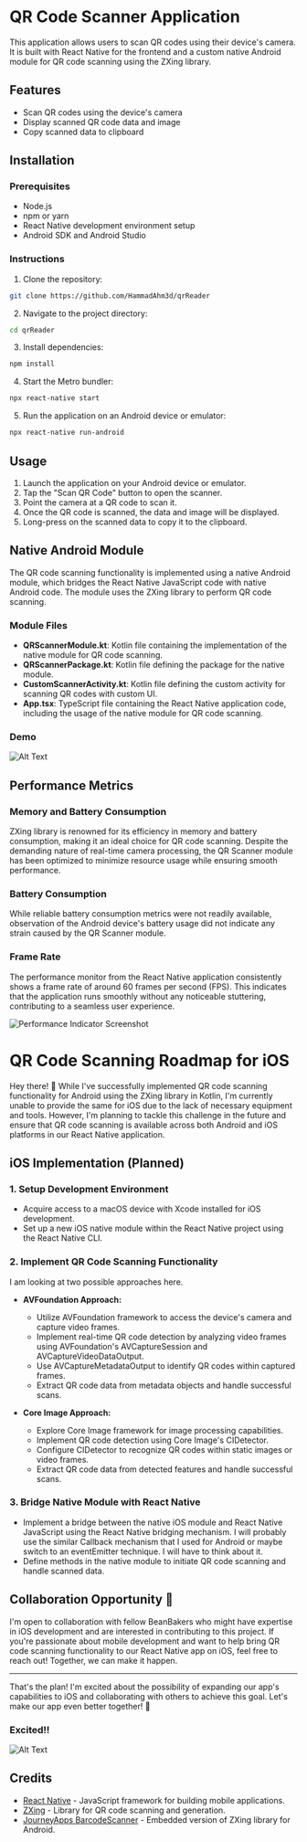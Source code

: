 # QR Code Scanner Application

This application allows users to scan QR codes using their device's camera. It is built with React Native for the frontend and a custom native Android module for QR code scanning using the ZXing library.

## Features

- Scan QR codes using the device's camera
- Display scanned QR code data and image
- Copy scanned data to clipboard

## Installation

### Prerequisites

- Node.js
- npm or yarn
- React Native development environment setup
- Android SDK and Android Studio

### Instructions

1. Clone the repository:

```bash
git clone https://github.com/HammadAhm3d/qrReader
```

2. Navigate to the project directory:

```bash
cd qrReader
```

3. Install dependencies:

```bash
npm install
```

4. Start the Metro bundler:

```bash
npx react-native start
```

5. Run the application on an Android device or emulator:

```bash
npx react-native run-android
```

## Usage

1. Launch the application on your Android device or emulator.
2. Tap the "Scan QR Code" button to open the scanner.
3. Point the camera at a QR code to scan it.
4. Once the QR code is scanned, the data and image will be displayed.
5. Long-press on the scanned data to copy it to the clipboard.

## Native Android Module

The QR code scanning functionality is implemented using a native Android module, which bridges the React Native JavaScript code with native Android code. The module uses the ZXing library to perform QR code scanning.

### Module Files

- **QRScannerModule.kt**: Kotlin file containing the implementation of the native module for QR code scanning.
- **QRScannerPackage.kt**: Kotlin file defining the package for the native module.
- **CustomScannerActivity.kt**: Kotlin file defining the custom activity for scanning QR codes with custom UI.
- **App.tsx**: TypeScript file containing the React Native application code, including the usage of the native module for QR code scanning.

### Demo

![Alt Text](https://media.giphy.com/media/v1.Y2lkPTc5MGI3NjExYnpyZzNhbGUxbjhjZ3UyaHA2MzJkYWU1OXo5dThjaDNqOG4wb3M2diZlcD12MV9pbnRlcm5hbF9naWZfYnlfaWQmY3Q9Zw/N1xOdclPKwYnr4mlyb/giphy.gif)

## Performance Metrics

### Memory and Battery Consumption

ZXing library is renowned for its efficiency in memory and battery consumption, making it an ideal choice for QR code scanning. Despite the demanding nature of real-time camera processing, the QR Scanner module has been optimized to minimize resource usage while ensuring smooth performance.

### Battery Consumption

While reliable battery consumption metrics were not readily available, observation of the Android device's battery usage did not indicate any strain caused by the QR Scanner module.

### Frame Rate

The performance monitor from the React Native application consistently shows a frame rate of around 60 frames per second (FPS). This indicates that the application runs smoothly without any noticeable stuttering, contributing to a seamless user experience.

![Performance Indicator Screenshot](perf_indicator.jpg)

# QR Code Scanning Roadmap for iOS

Hey there! 👋 While I've successfully implemented QR code scanning functionality for Android using the ZXing library in Kotlin, I'm currently unable to provide the same for iOS due to the lack of necessary equipment and tools. However, I'm planning to tackle this challenge in the future and ensure that QR code scanning is available across both Android and iOS platforms in our React Native application.

## iOS Implementation (Planned)

### 1. Setup Development Environment

- Acquire access to a macOS device with Xcode installed for iOS development.
- Set up a new iOS native module within the React Native project using the React Native CLI.

### 2. Implement QR Code Scanning Functionality

I am looking at two possible approaches here.

- **AVFoundation Approach:**

  - Utilize AVFoundation framework to access the device's camera and capture video frames.
  - Implement real-time QR code detection by analyzing video frames using AVFoundation's AVCaptureSession and AVCaptureVideoDataOutput.
  - Use AVCaptureMetadataOutput to identify QR codes within captured frames.
  - Extract QR code data from metadata objects and handle successful scans.

- **Core Image Approach:**
  - Explore Core Image framework for image processing capabilities.
  - Implement QR code detection using Core Image's CIDetector.
  - Configure CIDetector to recognize QR codes within static images or video frames.
  - Extract QR code data from detected features and handle successful scans.

### 3. Bridge Native Module with React Native

- Implement a bridge between the native iOS module and React Native JavaScript using the React Native bridging mechanism. I will probably use the similar Callback mechanism that I used for Android or maybe switch to an eventEmitter technique. I will have to think about it.
- Define methods in the native module to initiate QR code scanning and handle scanned data.

## Collaboration Opportunity 🤝

I'm open to collaboration with fellow BeanBakers who might have expertise in iOS development and are interested in contributing to this project. If you're passionate about mobile development and want to help bring QR code scanning functionality to our React Native app on iOS, feel free to reach out! Together, we can make it happen.

---

That's the plan! I'm excited about the possibility of expanding our app's capabilities to iOS and collaborating with others to achieve this goal. Let's make our app even better together! 🚀

### Excited!!

![Alt Text](https://media.giphy.com/media/v1.Y2lkPTc5MGI3NjExNWtjaGIzeGF3M2Q4NDI4MmNqNHU1NHZoc25qZm04M2R4aXJzcjZnZyZlcD12MV9pbnRlcm5hbF9naWZfYnlfaWQmY3Q9Zw/11sBLVxNs7v6WA/giphy.gif)

## Credits

- [React Native](https://reactnative.dev/) - JavaScript framework for building mobile applications.
- [ZXing](https://github.com/zxing/zxing) - Library for QR code scanning and generation.
- [JourneyApps BarcodeScanner](https://github.com/journeyapps/zxing-android-embedded) - Embedded version of ZXing library for Android.
